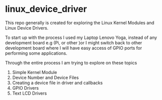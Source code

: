# linux_device_driver

This repo generally is created for exploring the Linux Kernel Modules and Linux Device Drivers.

To start up with the process I used my Laptop Lenovo Yoga, instead of any development board e.g (Pi, or other )or I might switch back to other development board where I will have easy access of GPIO ports for performing some applications.

Through the entire process I am trying to explore on these topics

1. Simple Kernel Module
2. Device Number and Device Files
3. Creating a device file in driver and callbacks
4. GPIO Drivers 
5. Text LCD Drivers
